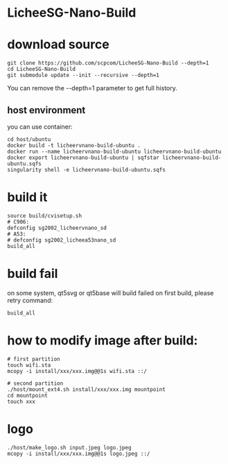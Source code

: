 # LicheeSG-Nano-Build

# download source

```
git clone https://github.com/scpcom/LicheeSG-Nano-Build --depth=1
cd LicheeSG-Nano-Build
git submodule update --init --recursive --depth=1
```
You can remove the --depth=1 parameter to get full history.

## host environment

you can use container:

```
cd host/ubuntu
docker build -t licheervnano-build-ubuntu .
docker run --name licheervnano-build-ubuntu licheervnano-build-ubuntu
docker export licheervnano-build-ubuntu | sqfstar licheervnano-build-ubuntu.sqfs
singularity shell -e licheervnano-build-ubuntu.sqfs
```

# build it

```
source build/cvisetup.sh
# C906:
defconfig sg2002_licheervnano_sd
# A53:
# defconfig sg2002_licheea53nano_sd
build_all
```

# build fail

on some system, qt5svg or qt5base will build failed on first build, please retry command:

```
build_all
```

# how to modify image after build:

```
# first partition
touch wifi.sta
mcopy -i install/xxx/xxx.img@@1s wifi.sta ::/

# second partition
./host/mount_ext4.sh install/xxx/xxx.img mountpoint
cd mountpoint
touch xxx
```

# logo

```
./host/make_logo.sh input.jpeg logo.jpeg
mcopy -i install/xxx/xxx.img@@1s logo.jpeg ::/
```
